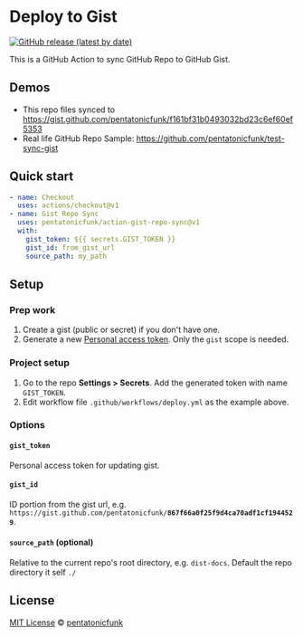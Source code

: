 # Deploy to Gist

[![GitHub release (latest by date)](https://img.shields.io/github/v/release/pentatonicfunk/action-gist-repo-sync.svg)](https://github.com/pentatonicfunk/action-gist-repo-sync/releases)

This is a GitHub Action to sync GitHub Repo to GitHub Gist.

## Demos

- This repo files synced to https://gist.github.com/pentatonicfunk/f161bf31b0493032bd23c6ef60ef5353
- Real life GitHub Repo Sample: https://github.com/pentatonicfunk/test-sync-gist

## Quick start

```yml
- name: Checkout
  uses: actions/checkout@v1
- name: Gist Repo Sync
  uses: pentatonicfunk/action-gist-repo-sync@v1
  with:
    gist_token: ${{ secrets.GIST_TOKEN }}
    gist_id: from_gist_url
    source_path: my_path
```

## Setup

### Prep work

1. Create a gist (public or secret) if you don't have one.
2. Generate a new [Personal access token](https://github.com/settings/tokens/). Only the `gist` scope is needed.

### Project setup

1. Go to the repo **Settings > Secrets**. Add the generated token with name `GIST_TOKEN`.
2. Edit workflow file `.github/workflows/deploy.yml` as the example above.

### Options

#### `gist_token`

Personal access token for updating gist.

#### `gist_id`

ID portion from the gist url, e.g. `https://gist.github.com/pentatonicfunk/`**`867f66a0f25f9d4ca70adf1cf1944529`**.

#### `source_path` (optional)

Relative to the current repo's root directory, e.g. `dist-docs`. Default the repo directory it self `./`

## License

[MIT License](https://github.com/pentatonicfunk/action-gist-repo-sync/blob/main/LICENSE) ©
[pentatonicfunk](https://github.com/pentatonicfunk)